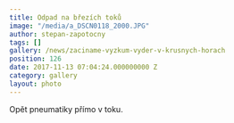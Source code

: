 ```yaml
---
title: Odpad na březích toků
image: "/media/a_DSCN0118_2000.JPG"
author: stepan-zapotocny
tags: []
gallery: /news/zaciname-vyzkum-vyder-v-krusnych-horach
position: 126
date: 2017-11-13 07:04:24.000000000 Z
category: gallery
layout: photo
---
```

Opět pneumatiky přímo v toku.

